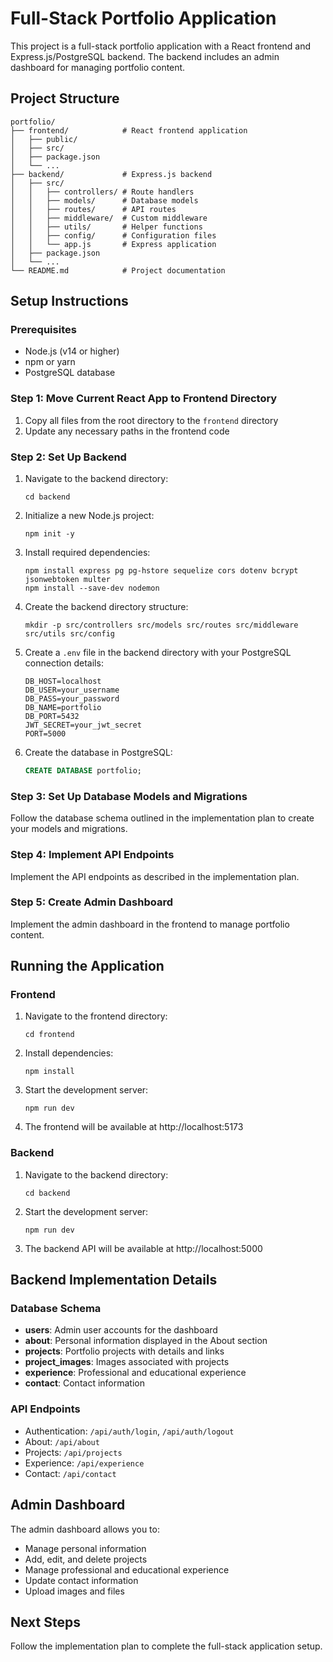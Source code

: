 # Full-Stack Portfolio Application

This project is a full-stack portfolio application with a React frontend and Express.js/PostgreSQL backend. The backend includes an admin dashboard for managing portfolio content.

## Project Structure

```
portfolio/
├── frontend/            # React frontend application
│   ├── public/
│   ├── src/
│   ├── package.json
│   └── ...
├── backend/             # Express.js backend
│   ├── src/
│   │   ├── controllers/ # Route handlers
│   │   ├── models/      # Database models
│   │   ├── routes/      # API routes
│   │   ├── middleware/  # Custom middleware
│   │   ├── utils/       # Helper functions
│   │   ├── config/      # Configuration files
│   │   └── app.js       # Express application
│   ├── package.json
│   └── ...
└── README.md            # Project documentation
```

## Setup Instructions

### Prerequisites

- Node.js (v14 or higher)
- npm or yarn
- PostgreSQL database

### Step 1: Move Current React App to Frontend Directory

1. Copy all files from the root directory to the `frontend` directory
2. Update any necessary paths in the frontend code

### Step 2: Set Up Backend

1. Navigate to the backend directory:
   ```
   cd backend
   ```

2. Initialize a new Node.js project:
   ```
   npm init -y
   ```

3. Install required dependencies:
   ```
   npm install express pg pg-hstore sequelize cors dotenv bcrypt jsonwebtoken multer
   npm install --save-dev nodemon
   ```

4. Create the backend directory structure:
   ```
   mkdir -p src/controllers src/models src/routes src/middleware src/utils src/config
   ```

5. Create a `.env` file in the backend directory with your PostgreSQL connection details:
   ```
   DB_HOST=localhost
   DB_USER=your_username
   DB_PASS=your_password
   DB_NAME=portfolio
   DB_PORT=5432
   JWT_SECRET=your_jwt_secret
   PORT=5000
   ```

6. Create the database in PostgreSQL:
   ```sql
   CREATE DATABASE portfolio;
   ```

### Step 3: Set Up Database Models and Migrations

Follow the database schema outlined in the implementation plan to create your models and migrations.

### Step 4: Implement API Endpoints

Implement the API endpoints as described in the implementation plan.

### Step 5: Create Admin Dashboard

Implement the admin dashboard in the frontend to manage portfolio content.

## Running the Application

### Frontend

1. Navigate to the frontend directory:
   ```
   cd frontend
   ```

2. Install dependencies:
   ```
   npm install
   ```

3. Start the development server:
   ```
   npm run dev
   ```

4. The frontend will be available at http://localhost:5173

### Backend

1. Navigate to the backend directory:
   ```
   cd backend
   ```

2. Start the development server:
   ```
   npm run dev
   ```

3. The backend API will be available at http://localhost:5000

## Backend Implementation Details

### Database Schema

- **users**: Admin user accounts for the dashboard
- **about**: Personal information displayed in the About section
- **projects**: Portfolio projects with details and links
- **project_images**: Images associated with projects
- **experience**: Professional and educational experience
- **contact**: Contact information

### API Endpoints

- Authentication: `/api/auth/login`, `/api/auth/logout`
- About: `/api/about`
- Projects: `/api/projects`
- Experience: `/api/experience`
- Contact: `/api/contact`

## Admin Dashboard

The admin dashboard allows you to:

- Manage personal information
- Add, edit, and delete projects
- Manage professional and educational experience
- Update contact information
- Upload images and files

## Next Steps

Follow the implementation plan to complete the full-stack application setup.